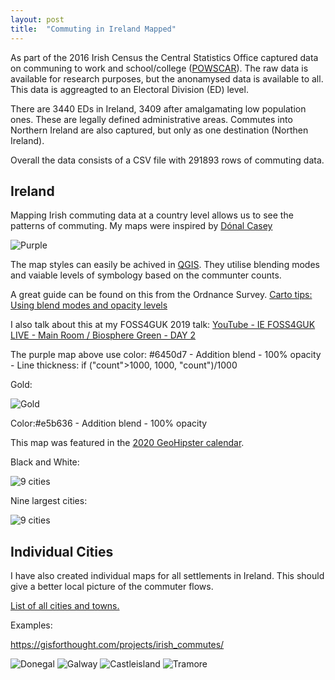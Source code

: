 ```yaml
---
layout: post
title:  "Commuting in Ireland Mapped"
---
```


As part of the 2016 Irish Census the Central Statistics Office captured data on communing to work and school/college ([POWSCAR](https://www.cso.ie/en/census/census2016reports/powscar/)). The raw data is available for research purposes, but the anonamysed data is available to all. This data is aggreagted to an Electoral Division (ED) level.

There are 3440 EDs in Ireland, 3409 after amalgamating low population ones. These are legally defined administrative areas. Commutes into Northern Ireland are also captured, but only as one destination (Northen Ireland).

Overall the data consists of a CSV file with 291893 rows of commuting data.

## Ireland

Mapping Irish commuting data at a country level allows us to see the patterns of commuting. My maps were inspired by [Dónal Casey](http://www.spatialoverlay.xyz/uncategorized/ireland-a-country-in-motion-1-96-million-commutes/)

![Purple](/assets/ireland-commuting/purp2.png)

The map styles can easily be achived in [QGIS](https://www.qgis.org/). They utilise blending modes and vaiable levels of symbology based on the communter counts.

A great guide can be found on this from the Ordnance Survey. [Carto tips: Using blend modes and opacity levels](https://www.ordnancesurvey.co.uk/newsroom/blog/carto-tips-using-blend-modes-opacity-levels)

I also talk about this at my FOSS4GUK 2019 talk: [YouTube - IE
FOSS4GUK LIVE - Main Room / Biosphere Green - DAY 2](https://www.youtube.com/watch?v=DlAfbwGrT30&t=5775s)

The purple map above use color: #6450d7 - Addition blend - 100% opacity - Line thickness: if ("count">1000, 1000, "count")/1000

Gold:

![Gold](/assets/ireland-commuting/gold.png)

Color:#e5b636 - Addition blend - 100% opacity

This map was featured in the [2020 GeoHipster calendar](https://geohipster.com/2020/03/).

Black and White:

![9 cities](/assets/ireland-commuting/Ireland_commuteBW.png)

Nine largest cities:

![9 cities](/assets/ireland-commuting/cities.png)

## Individual Cities

I have also created individual maps for all settlements in Ireland. This should give a better local picture of the commuter flows.

[List of all cities and towns.](https://gisforthought.com/projects/irish_commutes/)

Examples:

https://gisforthought.com/projects/irish_commutes/

![Donegal](https://gisforthought.com/projects/irish_commutes/Donegal_Letterkenny.jpg)
![Galway](https://gisforthought.com/projects/irish_commutes/Galway_Galway_city_and_suburbs.jpg)
![Castleisland](https://gisforthought.com/projects/irish_commutes/Kerry_Castleisland.jpg)
![Tramore](https://gisforthought.com/projects/irish_commutes/Waterford_Tramore.jpg)
